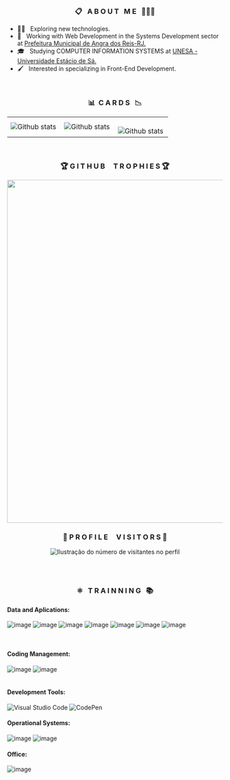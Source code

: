 <!-- <img height="200em" align="center" weight="250" src="https://www.mygo.ge/uploads/blog/1584023795.jpg"> -->

<h3 align="center">📋 &nbsp; A B O U T &nbsp; M E &nbsp; 👨🏽‍💼</h3>
  

-  :man_technologist: &nbsp; Exploring new technologies.
- 💼 &nbsp; Working with Web Development in the Systems Development sector at <a href="https://www.angra.rj.gov.br/" target="_blank">Prefeitura Municipal de Angra dos Reis-RJ.</a>
- 🎓 &nbsp; Studying COMPUTER INFORMATION SYSTEMS at <a href="https://estacio.br/cursos/graduacao/sistemas-de-informacao" target="_blank">UNESA - Universidade Estácio de Sá.</a>
- 🖌️ &nbsp; Interested in specializing in Front-End Development.
<br>

<h3 align="center"> 📊&nbsp; C A R D S &nbsp; 📉 </h3>

 
<table>
  <tr>
    <td>
      <img
        align="left"
        src="https://github-readme-stats.vercel.app/api?username=soarinhooficial&theme=dark&hide_border=false&include_all_commits=true&count_private=true"
        alt="Github stats"
      />
    </td>
    <td>
      <img
        align="left"
        src="https://github-readme-stats.vercel.app/api/top-langs/?username=soarinhooficial&theme=dark&hide_border=false&include_all_commits=true&count_private=true&layout=compact"
        alt="Github stats"
      />
    </td>
    <td>
      <br />
      <img
        align="left"
        src="https://github-readme-streak-stats.herokuapp.com/?user=soarinhooficial&theme=dark&hide_border=false"
        alt="Github stats"
      />
    </td>
  </tr>
</table>
<br />

<h3 align="center"> 🏆 G I T H U B &nbsp; &nbsp; T R O P H I E S 🏆 </h3>

<p align="center">
  <a
    href="https://github.com/ryo-ma/github-profile-trophy"
    title="repositório de troféus"
  >
    <p align="center">
      <img  align="center"
      width="800"
      src="https://github-profile-trophy.vercel.app/?username=soarinhooficial&column=8&theme=darkhub&no-frame=true&no-bg=true"
    />
    </p>
  </a>
</p>


  <h3 align="center">📍 P R O F I L E &nbsp; &nbsp; V I S I T O R S 📍 </h3>

  <p align="center">
  <img
    src="https://profile-counter.glitch.me/victormoreiraofc/count.svg"
    alt="Ilustração do número de visitantes no perfil"
  />
</p>

<br>
<br>
<h3 align="center"> ⚛️ &nbsp; T R A I N N I N  G &nbsp; 📚  </h3>
<h4>Data and Aplications:</h4>

![image](https://img.shields.io/badge/HTML5-E34F26?style=for-the-badge&logo=html5&logoColor=white)
![image](https://img.shields.io/badge/CSS3-1572B6?style=for-the-badge&logo=css3&logoColor=white)
![image](https://img.shields.io/badge/Bootstrap-563D7C?style=for-the-badge&logo=bootstrap&logoColor=white)
![image](https://img.shields.io/badge/Sass-CC6699?style=for-the-badge&logo=sass&logoColor=white)
![image](https://img.shields.io/badge/JavaScript-323330?style=for-the-badge&logo=javascript&logoColor=F7DF1E)
![image](https://img.shields.io/badge/PHP-777BB4?style=for-the-badge&logo=php&logoColor=white)
![image](https://img.shields.io/badge/MySQL-00000F?style=for-the-badge&logo=mysql&logoColor=white)

<br>
<p align="center">
<h4>Coding Management:</h4>

  ![image](https://img.shields.io/badge/Git-E34F26?style=for-the-badge&logo=git&logoColor=white)
  ![image](https://img.shields.io/badge/GitHub-100000?style=for-the-badge&logo=github&logoColor=white)  
<br>

<h4>Development Tools:</h4>

![Visual Studio Code](https://img.shields.io/badge/Visual%20Studio%20Code-0078d7.svg?style=for-the-badge&logo=visual-studio-code&logoColor=white)
![CodePen](https://img.shields.io/badge/CodePen-white?style=for-the-badge&logo=codepen&logoColor=black)
<br>

<h4>Operational Systems:</h4>

  ![image](https://img.shields.io/badge/Windows-017AD7?style=for-the-badge&logo=windows&logoColor=white)
  ![image](https://img.shields.io/badge/Linux-E34F26?style=for-the-badge&logo=linux&logoColor=black)
<br>

<h4>Office:</h4>

![image](https://img.shields.io/badge/Microsoft_Office-D83B01?style=for-the-badge&logo=microsoft-office&logoColor=white)
<br>
</p>
